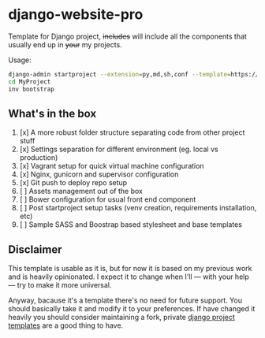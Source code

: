 # django-website-pro
Template for Django project, ~~includes~~ will include all the components that usually end up in ~~your~~ my projects.

Usage:

```bash
django-admin startproject --extension=py,md,sh,conf --template=https://github.com/wooyek/django-website-pro MyProject
cd MyProject
inv bootstrap
```

## What's in the box

1. [x] A more robust folder structure separating code from other project stuff
3. [x] Settings separation for different environment (eg. local vs production)
2. [x] Vagrant setup for quick virtual machine configuration
3. [x] Nginx, gunicorn and supervisor configuration 
4. [x] Git push to deploy repo setup 
5. [ ] Assets management out of the box
6. [ ] Bower configuration for usual front end component
7. [ ] Post startproject setup tasks (venv creation, requirements installation, etc)
8. [ ] Sample SASS and Boostrap based stylesheet and base templates

## Disclaimer

This template is usable as it is, but for now it is based on my previous work and is heavily opinionated. 
I expect it to change when I'll — with your help — try to make it more universal.
  
Anyway, bacause it's a template there's no need for future support. You should basically take it and modify it to your preferences. 
If have changed it heavily you should consider maintaining a fork, 
private [django project templates](https://docs.djangoproject.com/en/1.9/ref/django-admin/#django-admin-startproject) are a good thing to have.  
